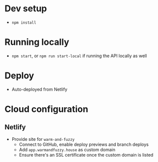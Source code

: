 # Dev setup
- `npm install`

# Running locally
- `npm start`, or `npm run start-local` if running the API locally as well

# Deploy
- Auto-deployed from Netlify

# Cloud configuration

## Netlify
- Provide site for `warm-and-fuzzy`
    - Connect to GitHub, enable deploy previews and branch deploys
    - Add `app.warmandfuzzy.house` as custom domain
    - Ensure there's an SSL certificate once the custom domain is listed


